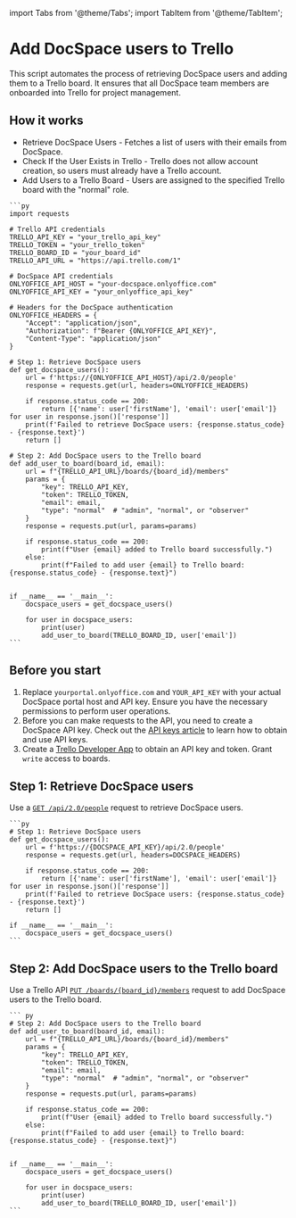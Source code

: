 import Tabs from '@theme/Tabs';
import TabItem from '@theme/TabItem';

# Add DocSpace users to Trello
This script automates the process of retrieving DocSpace users and adding them to a Trello board. It ensures that all DocSpace team members are onboarded into Trello for project management.

## How it works
- Retrieve DocSpace Users - Fetches a list of users with their emails from DocSpace.
- Check If the User Exists in Trello - Trello does not allow account creation, so users must already have a Trello account.
- Add Users to a Trello Board - Users are assigned to the specified Trello board with the "normal" role.

<Tabs>
  <TabItem value="py" label="Python">

    ```py
    import requests

    # Trello API credentials
    TRELLO_API_KEY = "your_trello_api_key"
    TRELLO_TOKEN = "your_trello_token"
    TRELLO_BOARD_ID = "your_board_id"
    TRELLO_API_URL = "https://api.trello.com/1"

    # DocSpace API credentials
    ONLYOFFICE_API_HOST = "your-docspace.onlyoffice.com"
    ONLYOFFICE_API_KEY = "your_onlyoffice_api_key"

    # Headers for the DocSpace authentication
    ONLYOFFICE_HEADERS = {
        "Accept": "application/json",
        "Authorization": f"Bearer {ONLYOFFICE_API_KEY}",
        "Content-Type": "application/json"
    }

    # Step 1: Retrieve DocSpace users
    def get_docspace_users():
        url = f'https://{ONLYOFFICE_API_HOST}/api/2.0/people'
        response = requests.get(url, headers=ONLYOFFICE_HEADERS)
        
        if response.status_code == 200:
            return [{'name': user['firstName'], 'email': user['email']} for user in response.json()['response']]
        print(f'Failed to retrieve DocSpace users: {response.status_code} - {response.text}')
        return []

    # Step 2: Add DocSpace users to the Trello board
    def add_user_to_board(board_id, email):
        url = f"{TRELLO_API_URL}/boards/{board_id}/members"
        params = {
            "key": TRELLO_API_KEY,
            "token": TRELLO_TOKEN,
            "email": email,
            "type": "normal"  # "admin", "normal", or "observer"
        }
        response = requests.put(url, params=params)

        if response.status_code == 200:
            print(f"User {email} added to Trello board successfully.")
        else:
            print(f"Failed to add user {email} to Trello board: {response.status_code} - {response.text}")


    if __name__ == '__main__':
        docspace_users = get_docspace_users()
        
        for user in docspace_users:
            print(user)
            add_user_to_board(TRELLO_BOARD_ID, user['email'])
    ```

  </TabItem>
</Tabs>

## Before you start
1. Replace `yourportal.onlyoffice.com` and `YOUR_API_KEY` with your actual DocSpace portal host and API key. Ensure you have the necessary permissions to perform user operations.
2. Before you can make requests to the API, you need to create a DocSpace API key. Check out the [API keys article](../../../get-started/authentication/api-keys/) to learn how to obtain and use API keys.
3. Create a [Trello Developer App](https://developer.atlassian.com/cloud/trello/power-ups/rest-api-client/) to obtain an API key and token. Grant `write` access to boards.

## Step 1: Retrieve DocSpace users
Use a [`GET /api/2.0/people`](../../../usage-api/get-all-profiles) request to retrieve DocSpace users.

<Tabs>
  <TabItem value="py" label="Python">

    ```py
    # Step 1: Retrieve DocSpace users
    def get_docspace_users():
        url = f'https://{DOCSPACE_API_KEY}/api/2.0/people'
        response = requests.get(url, headers=DOCSPACE_HEADERS)
        
        if response.status_code == 200:
            return [{'name': user['firstName'], 'email': user['email']} for user in response.json()['response']]
        print(f'Failed to retrieve DocSpace users: {response.status_code} - {response.text}')
        return []
    
    if __name__ == '__main__':
        docspace_users = get_docspace_users()
    ```

  </TabItem>
</Tabs>

## Step 2: Add DocSpace users to the Trello board
Use a Trello API [`PUT /boards/{board_id}/members`](https://developer.atlassian.com/cloud/trello/rest/api-group-boards/#api-boards-id-members-put) request to add DocSpace users to the Trello board.

<Tabs>
  <TabItem value="py" label="Python">

    ``` py
    # Step 2: Add DocSpace users to the Trello board
    def add_user_to_board(board_id, email):
        url = f"{TRELLO_API_URL}/boards/{board_id}/members"
        params = {
            "key": TRELLO_API_KEY,
            "token": TRELLO_TOKEN,
            "email": email,
            "type": "normal"  # "admin", "normal", or "observer"
        }
        response = requests.put(url, params=params)

        if response.status_code == 200:
            print(f"User {email} added to Trello board successfully.")
        else:
            print(f"Failed to add user {email} to Trello board: {response.status_code} - {response.text}")


    if __name__ == '__main__':
        docspace_users = get_docspace_users()
        
        for user in docspace_users:
            print(user)
            add_user_to_board(TRELLO_BOARD_ID, user['email'])
    ```

  </TabItem>
</Tabs>
